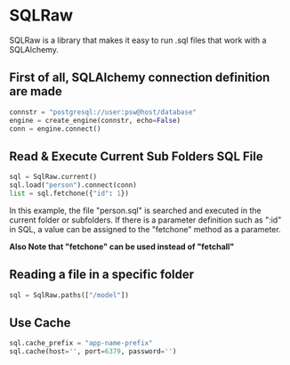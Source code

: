 
# SQLRaw

SQLRaw is a library that makes it easy to run .sql files that work with a SQLAlchemy.

## First of all, SQLAlchemy connection definition are made

``` python
connstr = "postgresql://user:psw@host/database"
engine = create_engine(connstr, echo=False)
conn = engine.connect()
```

## Read & Execute Current Sub Folders SQL File

``` python
sql = SqlRaw.current()
sql.load("person").connect(conn)
list = sql.fetchone({"id": 1})
```

In this example, the file "person.sql" is searched and executed in the current
folder or subfolders. If there is a parameter definition such as ":id" in SQL,
a value can be assigned to the "fetchone" method as a parameter.

**Also Note that "fetchone" can be used instead of "fetchall"**

## Reading a file in a specific folder

```python
sql = SqlRaw.paths(["/model"])
```

## Use Cache

```python
sql.cache_prefix = "app-name-prefix"
sql.cache(host='', port=6379, password='')
```

